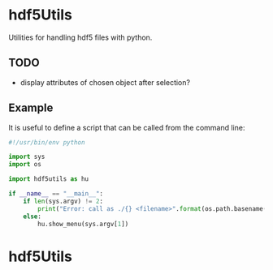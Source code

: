 # hdf5Utils

Utilities for handling hdf5 files with python.


## TODO

* display attributes of chosen object after selection?


## Example

It is useful to define a script that can be called from the command line:

```python
#!/usr/bin/env python

import sys
import os

import hdf5utils as hu

if __name__ == "__main__":
    if len(sys.argv) != 2:
        print("Error: call as ./{} <filename>".format(os.path.basename(__file__)))
    else:
        hu.show_menu(sys.argv[1])
```

# hdf5Utils
